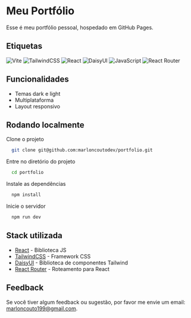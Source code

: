 # Meu Portfólio

Esse é meu portfólio pessoal, hospedado em GitHub Pages.

## Etiquetas

![Vite](https://img.shields.io/badge/vite-%23646CFF.svg?style=for-the-badge&logo=vite&logoColor=white)
![TailwindCSS](https://img.shields.io/badge/tailwindcss-%2338B2AC.svg?style=for-the-badge&logo=tailwind-css&logoColor=white)
![React](https://img.shields.io/badge/react-%2320232a.svg?style=for-the-badge&logo=react&logoColor=%2361DAFB)
![DaisyUI](https://img.shields.io/badge/daisyui-5A0EF8?style=for-the-badge&logo=daisyui&logoColor=white)
![JavaScript](https://img.shields.io/badge/javascript-%23323330.svg?style=for-the-badge&logo=javascript&logoColor=%23F7DF1E)
![React Router](https://img.shields.io/badge/React_Router-CA4245?style=for-the-badge&logo=react-router&logoColor=white)

## Funcionalidades

- Temas dark e light
- Multiplataforma
- Layout responsivo

## Rodando localmente

Clone o projeto

```bash
  git clone git@github.com:marloncoutodev/portfolio.git
```

Entre no diretório do projeto

```bash
  cd portfolio
```

Instale as dependências

```bash
  npm install
```

Inicie o servidor

```bash
  npm run dev
```

## Stack utilizada

- [React](https://react.dev/) - Biblioteca JS
- [TailwindCSS](https://tailwindcss.com/) - Framework CSS
- [DaisyUI](https://daisyui.com/) - Biblioteca de componentes Tailwind
- [React Router](https://reactrouter.com/en/main) - Roteamento para React

## Feedback

Se você tiver algum feedback ou sugestão, por favor me envie um email: marloncouto199@gmail.com.

